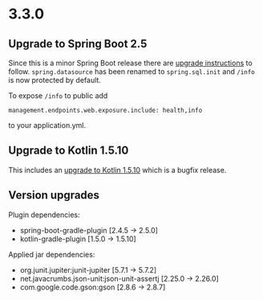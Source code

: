 # 3.3.0

## Upgrade to Spring Boot 2.5

Since this is a minor Spring Boot release there are [upgrade instructions](https://github.com/spring-projects/spring-boot/wiki/Spring-Boot-2.5-Release-Notes#upgrading-from-spring-boot-24) to follow.  `spring.datasource` has been renamed to `spring.sql.init` and `/info` is now protected by default.

To expose `/info` to public add
```
management.endpoints.web.exposure.include: health,info
```
to your application.yml.


## Upgrade to Kotlin 1.5.10

This includes an [upgrade to Kotlin 1.5.10](https://github.com/JetBrains/kotlin/releases/tag/v1.5.10/) which is a bugfix release.

## Version upgrades

Plugin dependencies:
- spring-boot-gradle-plugin [2.4.5 -> 2.5.0]
- kotlin-gradle-plugin [1.5.0 -> 1.5.10]

Applied jar dependencies:
- org.junit.jupiter:junit-jupiter [5.7.1 -> 5.7.2]
- net.javacrumbs.json-unit:json-unit-assertj [2.25.0 -> 2.26.0]
- com.google.code.gson:gson [2.8.6 -> 2.8.7]

